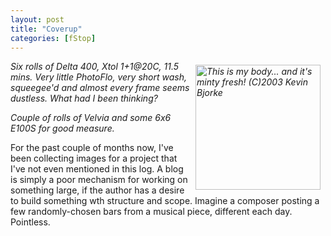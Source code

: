 ```yaml
---
layout: post
title: "Coverup"
categories: [fStop]
---
```

<i><a href="/photo/journal/jun03f-12.html"><img src="http://www.botzilla.com/bpix/jun03f-12.jpg" width=200 height=200 hspace=8 vspace=6 align="right" border=0 title="This is my body... and it's minty fresh! (C)2003 Kevin Bjorke"></a>Six rolls of Delta 400, Xtol 1+1@20C, 11.5 mins. Very little PhotoFlo, very short wash, squeegee'd and almost every frame seems dustless. What had I been thinking?</i>

<i>Couple of rolls of Velvia and some 6x6 E100S for good measure.</i>

For the past couple of months now, I've been collecting images for a project that I've not even mentioned in this log. A blog is simply a poor mechanism for working on something large, if the author has a desire to build something wth structure and scope. Imagine a composer posting a few randomly-chosen bars from a musical piece, different each day. Pointless.

<!--more-->


